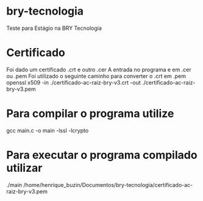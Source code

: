 # bry-tecnologia
 Teste para Estágio na BRY Tecnologia
 
# Certificado
Foi dado um certificado .crt e outro .cer
A entrada no programa e em .cer ou .pem
Foi utilizado o seguinte caminho para converter o .crt em .pem
openssl x509 -in ./certificado-ac-raiz-bry-v3.crt -out ./certificado-ac-raiz-bry-v3.pem

# Para compilar o programa utilize
gcc main.c -o main -lssl -lcrypto

# Para executar o programa compilado utilizar
./main /home/henrique_buzin/Documentos/bry-tecnologia/certificado-ac-raiz-bry-v3.pem
